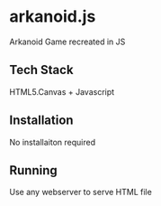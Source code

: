 # arkanoid.js
Arkanoid Game recreated in JS

## Tech Stack
HTML5.Canvas + Javascript

## Installation
No installaiton required

## Running
Use any webserver to serve HTML file
